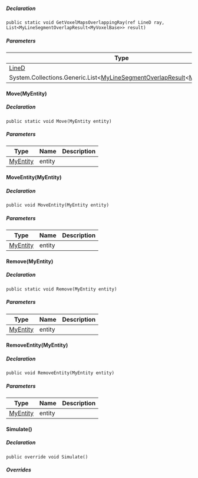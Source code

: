 
##### Declaration

```
public static void GetVoxelMapsOverlappingRay(ref LineD ray, List<MyLineSegmentOverlapResult<MyVoxelBase>> result)
```

##### Parameters

| Type | Name | Description |
| --- | --- | --- |
| [LineD](https://keensoftwarehouse.github.io/SpaceEngineersModAPI/api/VRageMath.LineD.html) | ray |     |
| System.Collections.Generic.List<[MyLineSegmentOverlapResult](https://keensoftwarehouse.github.io/SpaceEngineersModAPI/api/VRageMath.MyLineSegmentOverlapResult-1.html)<[MyVoxelBase](https://keensoftwarehouse.github.io/SpaceEngineersModAPI/api/Sandbox.Game.Entities.MyVoxelBase.html)\>> | result |     |

#### Move(MyEntity)

##### Declaration

```
public static void Move(MyEntity entity)
```

##### Parameters

| Type | Name | Description |
| --- | --- | --- |
| [MyEntity](https://keensoftwarehouse.github.io/SpaceEngineersModAPI/api/VRage.Game.Entity.MyEntity.html) | entity |     |

#### MoveEntity(MyEntity)

##### Declaration

```
public void MoveEntity(MyEntity entity)
```

##### Parameters

| Type | Name | Description |
| --- | --- | --- |
| [MyEntity](https://keensoftwarehouse.github.io/SpaceEngineersModAPI/api/VRage.Game.Entity.MyEntity.html) | entity |     |

#### Remove(MyEntity)

##### Declaration

```
public static void Remove(MyEntity entity)
```

##### Parameters

| Type | Name | Description |
| --- | --- | --- |
| [MyEntity](https://keensoftwarehouse.github.io/SpaceEngineersModAPI/api/VRage.Game.Entity.MyEntity.html) | entity |     |

#### RemoveEntity(MyEntity)

##### Declaration

```
public void RemoveEntity(MyEntity entity)
```

##### Parameters

| Type | Name | Description |
| --- | --- | --- |
| [MyEntity](https://keensoftwarehouse.github.io/SpaceEngineersModAPI/api/VRage.Game.Entity.MyEntity.html) | entity |     |

#### Simulate()

##### Declaration

```
public override void Simulate()
```

##### Overrides